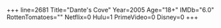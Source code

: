 +++
line=2681
Title="Dante's Cove"
Year=2005
Age="18+"
IMDb="6.0"
RottenTomatoes=""
Netflix=0
Hulu=1
PrimeVideo=0
Disney=0
+++

